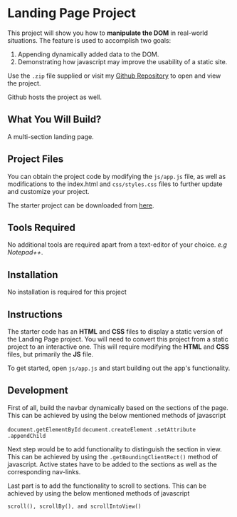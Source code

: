 # Landing Page Project

This project will show you how to **manipulate the DOM** in real-world situations. The feature is used to accomplish two goals:
1. Appending dynamically added data to the DOM.
2. Demonstrating how javascript may improve the usability of a static site.

Use the `.zip` file supplied or visit my [Github Repository](https://github.com/nosaoliha/landingpage.git) to open and view the project.

Github hosts the project as well.

## What You Will Build?

A multi-section landing page.

## Project Files

You can obtain the project code by modifying the `js/app.js` file, as well as modifications to the index.html and `css/styles.css` files to further update and customize your project.

The starter project can be downloaded from [here](https://github.com/udacity/fend/tree/refresh-2019/projects/landing-page).

## Tools Required
No additional tools are required apart from a text-editor of your choice. *e.g Notepad++*.

## Installation
No installation is required for this project

## Instructions
The starter code has an **HTML** and **CSS** files to display a static version of the Landing Page project. You will need to convert this project from a static project to an interactive one. This will require modifying the **HTML** and **CSS** files, but primarily the **JS** file.

To get started, open `js/app.js` and start building out the app's functionality.

## Development
First of all, build the navbar dynamically based on the sections of the page. This can be achieved by using the below mentioned methods of javascript

`document.getElementById`
`document.createElement`
`.setAttribute`
`.appendChild`

Next step would be to add functionality to distinguish the section in view. This can be achieved by using the `.getBoundingClientRect()` method of javascript. Active states have to be added to the sections as well as the corresponding nav-links.

Last part is to add the functionality to scroll to sections. This can be achieved by using the below mentioned methods of javascript

`scroll(), scrollBy(), and scrollIntoView()`

